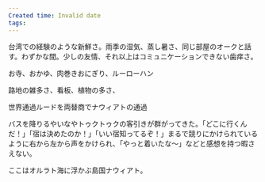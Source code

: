 ```yaml
---
Created time: Invalid date
tags:
---
```

台湾での経験のような新鮮さ。雨季の湿気、蒸し暑さ、同じ部屋のオークと話す。わずかな間。少しの友情、それ以上はコミュニケーションできない歯痒さ。

お寺、おかゆ、肉巻きおにぎり、ルーローハン

路地の雑多さ、看板、植物の多さ、

世界通過ルードを両替商でナウィアトの通過

  

バスを降りるやいなやトゥクトゥクの客引きが群がってきた。「どこに行くんだ！」「宿は決めたのか！」「いい宿知ってるぞ！」まるで競りにかけられているように右から左から声をかけられ、「やっと着いたな〜」などと感想を持つ暇さえない。

ここはオルラト海に浮かぶ島国ナウィアト。